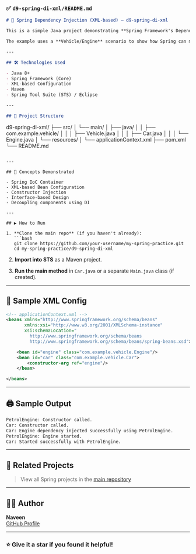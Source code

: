 ### ✅ `d9-spring-di-xml/README.md`

```markdown
# 🚗 Spring Dependency Injection (XML-based) — d9-spring-di-xml

This is a simple Java project demonstrating **Spring Framework's Dependency Injection** using classic **XML-based configuration**.

The example uses a **Vehicle/Engine** scenario to show how Spring can manage object creation and wiring, promoting **loose coupling** and **Inversion of Control (IoC)**.

---

## 🛠️ Technologies Used

- Java 8+
- Spring Framework (Core)
- XML-based Configuration
- Maven
- Spring Tool Suite (STS) / Eclipse

---

## 📂 Project Structure

```
d9-spring-di-xml/
├── src/
│   └── main/
│       ├── java/
│       │   ├── com.example.vehicle/
│       │   │   ├── Vehicle.java
│       │   │   ├── Car.java
│       │   │   └── Engine.java
│       └── resources/
│           └── applicationContext.xml
├── pom.xml
└── README.md
```

---

## 🧠 Concepts Demonstrated

- Spring IoC Container
- XML-based Bean Configuration
- Constructor Injection
- Interface-based Design
- Decoupling components using DI

---

## ▶️ How to Run

1. **Clone the main repo** (if you haven't already):
   ```bash
   git clone https://github.com/your-username/my-spring-practice.git
   cd my-spring-practice/d9-spring-di-xml
   ```

2. **Import into STS** as a Maven project.

3. **Run the main method** in `Car.java` or a separate `Main.java` class (if created).

---

## 🔧 Sample XML Config

```xml
<!-- applicationContext.xml -->
<beans xmlns="http://www.springframework.org/schema/beans"
       xmlns:xsi="http://www.w3.org/2001/XMLSchema-instance"
       xsi:schemaLocation="
         http://www.springframework.org/schema/beans
         http://www.springframework.org/schema/beans/spring-beans.xsd">

    <bean id="engine" class="com.example.vehicle.Engine"/>
    <bean id="car" class="com.example.vehicle.Car">
        <constructor-arg ref="engine"/>
    </bean>

</beans>
```

---

## 🖨️ Sample Output

```bash
PetrolEngine: Constructor called.
Car: Constructor called.
Car: Engine dependency injected successfully using PetrolEngine.
PetrolEngine: Engine started.
Car: Started successfully with PetrolEngine.
```

---

## 📁 Related Projects

> View all Spring projects in the [main repository](../)

---

## 👨‍💻 Author

**Naveen**  
[GitHub Profile](https://github.com/naveenk-dev)

---

### ⭐ Give it a star if you found it helpful!